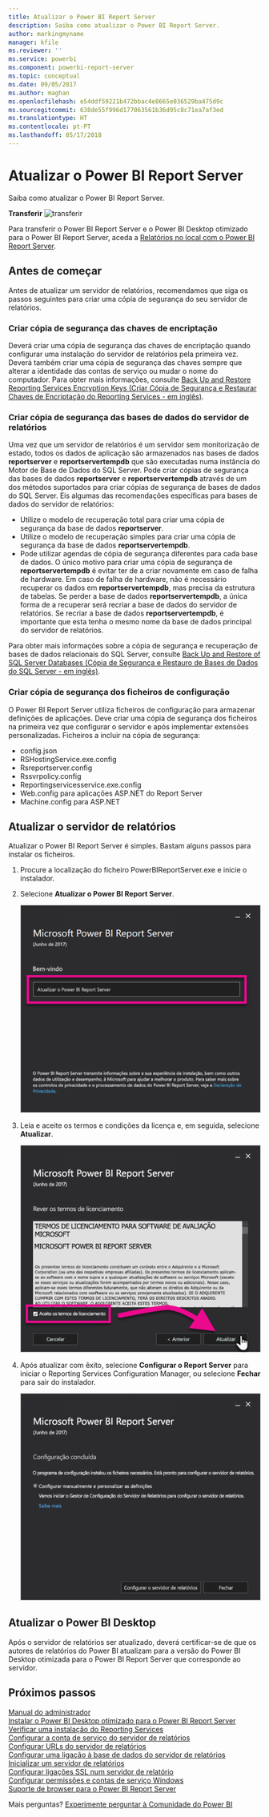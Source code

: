 ```yaml
---
title: Atualizar o Power BI Report Server
description: Saiba como atualizar o Power BI Report Server.
author: markingmyname
manager: kfile
ms.reviewer: ''
ms.service: powerbi
ms.component: powerbi-report-server
ms.topic: conceptual
ms.date: 09/05/2017
ms.author: maghan
ms.openlocfilehash: e54ddf59221b472bbac4e8665e036529ba475d9c
ms.sourcegitcommit: 638de55f996d177063561b36d95c8c71ea7af3ed
ms.translationtype: HT
ms.contentlocale: pt-PT
ms.lasthandoff: 05/17/2018
---
```

# <a name="upgrade-power-bi-report-server"></a>Atualizar o Power BI Report Server
Saiba como atualizar o Power BI Report Server.

 **Transferir** ![transferir](media/upgrade/download.png "transferir")

Para transferir o Power BI Report Server e o Power BI Desktop otimizado para o Power BI Report Server, aceda a [Relatórios no local com o Power BI Report Server](https://powerbi.microsoft.com/report-server/).

## <a name="before-you-begin"></a>Antes de começar
Antes de atualizar um servidor de relatórios, recomendamos que siga os passos seguintes para criar uma cópia de segurança do seu servidor de relatórios.

### <a name="backing-up-the-encryption-keys"></a>Criar cópia de segurança das chaves de encriptação
Deverá criar uma cópia de segurança das chaves de encriptação quando configurar uma instalação do servidor de relatórios pela primeira vez. Deverá também criar uma cópia de segurança das chaves sempre que alterar a identidade das contas de serviço ou mudar o nome do computador. Para obter mais informações, consulte [Back Up and Restore Reporting Services Encryption Keys (Criar Cópia de Segurança e Restaurar Chaves de Encriptação do Reporting Services - em inglês)](https://docs.microsoft.com/sql/reporting-services/install-windows/ssrs-encryption-keys-back-up-and-restore-encryption-keys).

### <a name="backing-up-the-report-server-databases"></a>Criar cópia de segurança das bases de dados do servidor de relatórios
Uma vez que um servidor de relatórios é um servidor sem monitorização de estado, todos os dados de aplicação são armazenados nas bases de dados **reportserver** e **reportservertempdb** que são executadas numa instância do Motor de Base de Dados do SQL Server. Pode criar cópias de segurança das bases de dados **reportserver** e **reportservertempdb** através de um dos métodos suportados para criar cópias de segurança de bases de dados do SQL Server. Eis algumas das recomendações específicas para bases de dados do servidor de relatórios:

* Utilize o modelo de recuperação total para criar uma cópia de segurança da base de dados **reportserver**.
* Utilize o modelo de recuperação simples para criar uma cópia de segurança da base de dados **reportservertempdb**.
* Pode utilizar agendas de cópia de segurança diferentes para cada base de dados. O único motivo para criar uma cópia de segurança de **reportservertempdb** é evitar ter de a criar novamente em caso de falha de hardware. Em caso de falha de hardware, não é necessário recuperar os dados em **reportservertempdb**, mas precisa da estrutura de tabelas. Se perder a base de dados **reportservertempdb**, a única forma de a recuperar será recriar a base de dados do servidor de relatórios. Se recriar a base de dados **reportservertempdb**, é importante que esta tenha o mesmo nome da base de dados principal do servidor de relatórios.

Para obter mais informações sobre a cópia de segurança e recuperação de bases de dados relacionais do SQL Server, consulte [Back Up and Restore of SQL Server Databases (Cópia de Segurança e Restauro de Bases de Dados do SQL Server - em inglês)](https://docs.microsoft.com/sql/relational-databases/backup-restore/back-up-and-restore-of-sql-server-databases).

### <a name="backing-up-the-configuration-files"></a>Criar cópia de segurança dos ficheiros de configuração
O Power BI Report Server utiliza ficheiros de configuração para armazenar definições de aplicações. Deve criar uma cópia de segurança dos ficheiros na primeira vez que configurar o servidor e após implementar extensões personalizadas. Ficheiros a incluir na cópia de segurança:

* config.json
* RSHostingService.exe.config
* Rsreportserver.config
* Rssvrpolicy.config
* Reportingservicesservice.exe.config
* Web.config para aplicações ASP.NET do Report Server
* Machine.config para ASP.NET

## <a name="upgrade-the-report-server"></a>Atualizar o servidor de relatórios
Atualizar o Power BI Report Server é simples. Bastam alguns passos para instalar os ficheiros.

1. Procure a localização do ficheiro PowerBIReportServer.exe e inicie o instalador.
2. Selecione **Atualizar o Power BI Report Server**.
   
    ![](media/upgrade/reportserver-upgrade1.png "Atualizar o Power BI Report Server")
3. Leia e aceite os termos e condições da licença e, em seguida, selecione **Atualizar**.
   
    ![](media/upgrade/reportserver-upgrade-eula.png "Acordo de licença")
4. Após atualizar com êxito, selecione **Configurar o Report Server** para iniciar o Reporting Services Configuration Manager, ou selecione **Fechar** para sair do instalador.
   
    ![](media/upgrade/reportserver-upgrade-configure.png)

## <a name="upgrade-power-bi-desktop"></a>Atualizar o Power BI Desktop
Após o servidor de relatórios ser atualizado, deverá certificar-se de que os autores de relatórios do Power BI atualizam para a versão do Power BI Desktop otimizada para o Power BI Report Server que corresponde ao servidor.

## <a name="next-steps"></a>Próximos passos
[Manual do administrador](admin-handbook-overview.md)  
[Instalar o Power BI Desktop otimizado para o Power BI Report Server](install-powerbi-desktop.md)  
[Verificar uma instalação do Reporting Services](https://docs.microsoft.com/sql/reporting-services/install-windows/verify-a-reporting-services-installation)  
[Configurar a conta de serviço do servidor de relatórios](https://docs.microsoft.com/sql/reporting-services/install-windows/configure-the-report-server-service-account-ssrs-configuration-manager)  
[Configurar URLs do servidor de relatórios](https://docs.microsoft.com/sql/reporting-services/install-windows/configure-report-server-urls-ssrs-configuration-manager)  
[Configurar uma ligação à base de dados do servidor de relatórios](https://docs.microsoft.com/sql/reporting-services/install-windows/configure-a-report-server-database-connection-ssrs-configuration-manager)  
[Inicializar um servidor de relatórios](https://docs.microsoft.com/sql/reporting-services/install-windows/ssrs-encryption-keys-initialize-a-report-server)  
[Configurar ligações SSL num servidor de relatório](https://docs.microsoft.com/sql/reporting-services/security/configure-ssl-connections-on-a-native-mode-report-server)  
[Configurar permissões e contas de serviço Windows](https://docs.microsoft.com/sql/database-engine/configure-windows/configure-windows-service-accounts-and-permissions)  
[Suporte de browser para o Power BI Report Server](browser-support.md)

Mais perguntas? [Experimente perguntar à Comunidade do Power BI](https://community.powerbi.com/)

